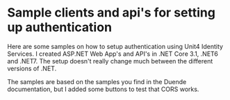 # Sample clients and api's for setting up authentication

Here are some samples on how to setup authentication using Unit4 Identity Services. I created ASP.NET Web App's and API's in .NET Core 3.1, .NET6 and .NET7. The setup doesn't really change much between the different versions of .NET.

The samples are based on the samples you find in the Duende documentation, but I added some buttons to test that CORS works.
